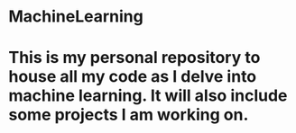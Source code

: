 # MachineLearning

# This is my personal repository to house all my code as I delve into machine learning. It will also include some projects I am working on.
